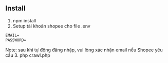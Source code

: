 ## Install
1. npm install
2. Setup tài khoản shopee cho file .env
````md
EMAIL=
PASSWORD=
````
Note: sau khi tự động đăng nhập, vui lòng xác nhận email nếu Shopee yêu cầu
3. php crawl.php
